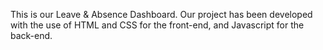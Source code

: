 This is our Leave & Absence Dashboard. Our project has been developed with the use of HTML and CSS for the front-end, and Javascript for the back-end.
